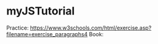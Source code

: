 # myJSTutorial
Practice: https://www.w3schools.com/html/exercise.asp?filename=exercise_paragraphs4
Book: 
